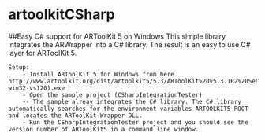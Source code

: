 # artoolkitCSharp

##Easy C# support for ARToolKit 5 on Windows
This simple library integrates the ARWrapper into a C# library. The result is an easy to use C# layer for ARToolKit 5.

	Setup:
		- Install ARToolKit 5 for Windows from here. http://www.artoolkit.org/dist/artoolkit5/5.3/ARToolKit%20v5.3.1R2%20Setup%20(bin-win32-vs120).exe
		- Open the sample project (CSharpIntegrationTester)
		-- The sample alreay integrates the C# library. The C# library automatically searches for the environment variables ARTOOLKIT5_ROOT and locates the ARToolKit-Wrapper-DLL.
		- Run the CSharpIntegrationTester project and you should see the version number of ARToolKit5 in a command line window.

